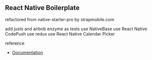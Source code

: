 ## React Native Boilerplate

refactored from native-starter-pro by strapmobile.com

add justs and airbnb enzyme as tests
use  NativeBase
use  React Native CodePush
use  redux
use  React Native Calendar Picker

reference 
-   [Documentation](http://strapmobile.com/docs/native-starter-pro/master/)
